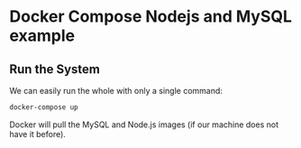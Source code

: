 # Docker Compose Nodejs and MySQL example

## Run the System

We can easily run the whole with only a single command:

```bash
docker-compose up
```

Docker will pull the MySQL and Node.js images (if our machine does not have it before).
